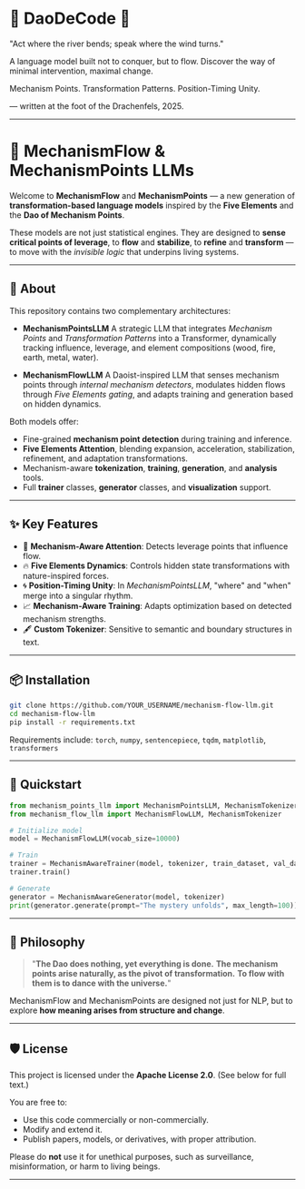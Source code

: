 # 🐉 DaoDeCode 🐉
"Act where the river bends; speak where the wind turns."

A language model built not to conquer, but to flow.
Discover the way of minimal intervention, maximal change.

Mechanism Points. Transformation Patterns. Position-Timing Unity.

— written at the foot of the Drachenfels, 2025.

---

# 📜 MechanismFlow & MechanismPoints LLMs

Welcome to **MechanismFlow** and **MechanismPoints** —
a new generation of **transformation-based language models** inspired by the **Five Elements** and the **Dao of Mechanism Points**.

These models are not just statistical engines.
They are designed to **sense critical points of leverage**, to **flow** and **stabilize**, to **refine** and **transform** —
to move with the *invisible logic* that underpins living systems.

---

## 🌌 About

This repository contains two complementary architectures:

* **MechanismPointsLLM**
  A strategic LLM that integrates *Mechanism Points* and *Transformation Patterns* into a Transformer, dynamically tracking influence, leverage, and element compositions (wood, fire, earth, metal, water).

* **MechanismFlowLLM**
  A Daoist-inspired LLM that senses mechanism points through *internal mechanism detectors*, modulates hidden flows through *Five Elements gating*, and adapts training and generation based on hidden dynamics.

Both models offer:

* Fine-grained **mechanism point detection** during training and inference.
* **Five Elements Attention**, blending expansion, acceleration, stabilization, refinement, and adaptation transformations.
* Mechanism-aware **tokenization**, **training**, **generation**, and **analysis** tools.
* Full **trainer** classes, **generator** classes, and **visualization** support.

---

## ✨ Key Features

* 🧠 **Mechanism-Aware Attention**: Detects leverage points that influence flow.
* 🔥 **Five Elements Dynamics**: Controls hidden state transformations with nature-inspired forces.
* 🌀 **Position-Timing Unity**: In *MechanismPointsLLM*, "where" and "when" merge into a singular rhythm.
* 📈 **Mechanism-Aware Training**: Adapts optimization based on detected mechanism strengths.
* 🖋️ **Custom Tokenizer**: Sensitive to semantic and boundary structures in text.

---

## 📦 Installation

```bash
git clone https://github.com/YOUR_USERNAME/mechanism-flow-llm.git
cd mechanism-flow-llm
pip install -r requirements.txt
```

Requirements include:
`torch`, `numpy`, `sentencepiece`, `tqdm`, `matplotlib`, `transformers`

---

## 🚀 Quickstart

```python
from mechanism_points_llm import MechanismPointsLLM, MechanismTokenizer
from mechanism_flow_llm import MechanismFlowLLM, MechanismTokenizer

# Initialize model
model = MechanismFlowLLM(vocab_size=10000)

# Train
trainer = MechanismAwareTrainer(model, tokenizer, train_dataset, val_dataset)
trainer.train()

# Generate
generator = MechanismAwareGenerator(model, tokenizer)
print(generator.generate(prompt="The mystery unfolds", max_length=100))
```

---

## 📖 Philosophy

> "**The Dao does nothing, yet everything is done.**
> **The mechanism points arise naturally, as the pivot of transformation.**
> **To flow with them is to dance with the universe.**"

MechanismFlow and MechanismPoints are designed not just for NLP,
but to explore **how meaning arises from structure and change**.

---

## 🛡️ License

This project is licensed under the **Apache License 2.0**.
(See below for full text.)

You are free to:

* Use this code commercially or non-commercially.
* Modify and extend it.
* Publish papers, models, or derivatives, with proper attribution.

Please do **not** use it for unethical purposes, such as surveillance, misinformation, or harm to living beings.

---
